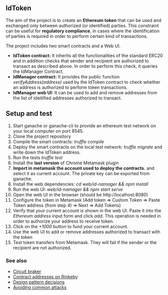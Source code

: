 
## IdToken

The aim of the project is to create an **Ethereum token** that can be used and exchanged only between authorized (or identified) parties.
This constraint can be useful for **regulatory compliance**, in cases where the identification of parties is required in order to perform certain kind of transactions.

The project includes two smart contracts and a Web UI.
- **IdToken contract:** It inherits all the functionalities of the standard ERC20 and in addition checks that sender and recipient are authorized to transact as described above. In order to perform this check, it queries the IdManager Contract.
- **IdManager contract:** It provides the public function *verifyAddress(address)* used by the IdToken contract to check whether an address is authorized to perform token transactions.
- **IdManager web UI:** It can be used to add and remove addresses from the list of ideitified addresses authorized to transact.


## Setup and test

1. Start ganache or ganache-cli to provide an ethereum test network on your local computer on port 8545.
2. Clone the project repository
3. Compile the smart contracts: *truffle compile*
4. Deploy the smart contracts on the local test network: *truffle migrate* and write down the IdToken address.
5. Run the tests *truffle test*
6. Install the **last version** of Chrome Metamask plugin
7. **Import in metamask the account used to deploy the contracts.** and select it as current account. The private key can be exported from ganache.
8. Install the web dependencies: *cd web/id-namager && npm install*
9. Run the web UI: *web/id-namager && npm start serve*
10. Open the web UI in the browser (should be http://localhost:8080)
11. Configure the token in Metamask (Add token => Custom Token => Paste Token address (from step 4) => Next => Add Tokens)
12. Verify that your current account is shown in the web UI. Paste it into the *Ethereum address* input form and click *add*. This operation is needed in order to authorize your address to receive token.
13. Click on the *+1000* button to fund your current account.
14. Use the web UI to add or remove addresses authorized to transact with the token
14. Test token transfers from Metamask. They will fail if the sender or the recipient are not authorized.


### See also
* [Circuit braker](circuit_breaker.md)
* [Contract addresses on Rinkeby](deployed_addresses.txt)
* [Design pattern decisions](design_pattern_decisions.md)
* [Avoiding common attacks](avoiding_common_attacks.md)
